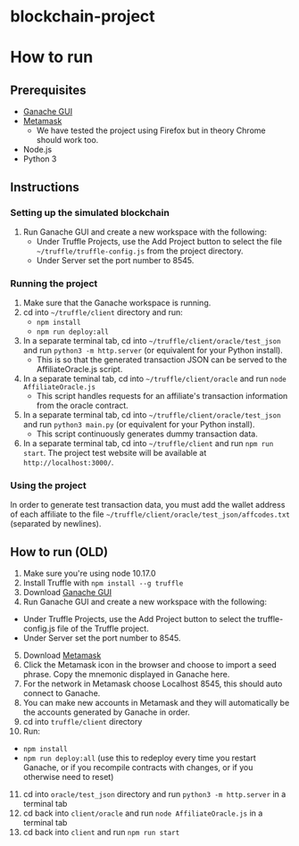 # blockchain-project

# How to run
## Prerequisites
- [Ganache GUI](https://www.trufflesuite.com/ganache)
- [Metamask](https://metamask.io/)
  - We have tested the project using Firefox but in theory Chrome should work too.
- Node.js
- Python 3

## Instructions
### Setting up the simulated blockchain
1. Run Ganache GUI and create a new workspace with the following:
    - Under Truffle Projects, use the Add Project button to select the file `~/truffle/truffle-config.js` from the project directory.
    - Under Server set the port number to 8545.

### Running the project
1. Make sure that the Ganache workspace is running.
2. cd into `~/truffle/client` directory and run:
    - `npm install`
    - `npm run deploy:all`
3. In a separate terminal tab, cd into `~/truffle/client/oracle/test_json` and run `python3 -m http.server` (or equivalent for your Python install).
    - This is so that the generated transaction JSON can be served to the AffiliateOracle.js script. 
4. In a separate teminal tab, cd into `~/truffle/client/oracle` and run `node AffiliateOracle.js`
    - This script handles requests for an affiliate's transaction information from the oracle contract.
5. In a separate terminal tab, cd into `~/truffle/client/oracle/test_json` and run `python3 main.py` (or equivalent for your Python install).
    - This script continuously generates dummy transaction data. 
6. In a separate terminal tab, cd into `~/truffle/client` and run `npm run start`. The project test website will be available at `http://localhost:3000/`.

### Using the project
In order to generate test transaction data, you must add the wallet address of each affiliate to the file `~/truffle/client/oracle/test_json/affcodes.txt` (separated by newlines).


## How to run (OLD)
1. Make sure you're using node 10.17.0
2. Install Truffle with `npm install --g truffle`
3. Download [Ganache GUI](https://www.trufflesuite.com/ganache)
4. Run Ganache GUI and create a new workspace with the following:
  - Under Truffle Projects, use the Add Project button to select the truffle-config.js file of the Truffle project. 
  - Under Server set the port number to 8545.
5. Download [Metamask](https://metamask.io/)
6. Click the Metamask icon in the browser and choose to import a seed phrase. Copy the mnemonic displayed in Ganache here. 
7. For the network in Metamask choose Localhost 8545, this should auto connect to Ganache.
8. You can make new accounts in Metamask and they will automatically be the accounts generated by Ganache in order. 
9. cd into `truffle/client` directory
10. Run:
  - `npm install`
  - `npm run deploy:all` (use this to redeploy every time you restart Ganache, or if you recompile contracts with changes, or if you otherwise need to reset)
11. cd into `oracle/test_json` directory and run `python3 -m http.server` in a terminal tab
12. cd back into `client/oracle` and run `node AffiliateOracle.js` in a terminal tab
13. cd back into `client` and run `npm run start`
